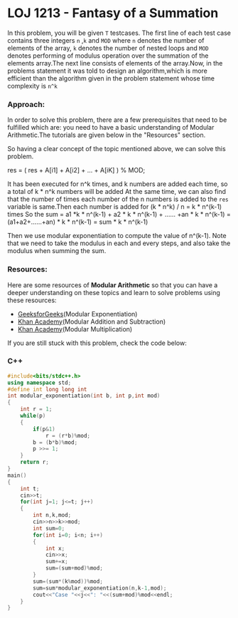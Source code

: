 # LOJ 1213 - Fantasy of a Summation

In this problem, you will be given `T` testcases. The first line of each test case contains three integers `n` ,`k` and `MOD` where `n` denotes the number of elements of the array, `k` denotes the number of nested loops and `MOD` denotes performing of modulus operation over the summation of the elements
array.The next line consists of elements of the array.Now, in the problems statement it was told to design an algorithm,which is more efficient than the algorithm given in the problem statement whose time complexity is `n^k`


### Approach:
In order to solve this problem, there are a few prerequisites that need to be fulfilled which are: you need to have a basic understanding of Modular Arithmetic.The tutorials are given below in the "Resources" section.

So having a clear concept of the topic mentioned above, we can solve this problem.

res = ( res + A[i1] + A[i2] + ... + A[iK] ) % MOD;

It has been executed for n^k times, and k numbers are added each time, so a total of k * n^k numbers will be added
At the same time, we can also find that the number of times each number of the n numbers is added to the `res` variable is same.Then each number is added for (k * n^k) / n = k * n^(k-1) times
So the sum = a1 *k * n^(k-1) + a2 * k * n^(k-1) + …… +an * k * n^(k-1) = (a1+a2+……+an) * k * n^(k-1) = sum * k * n^(k-1)

Then we use modular exponentiation to compute the value of n^(k-1).
Note that we need to take the modulus in each and every steps, and also take the modulus when summing the sum.

### Resources:
Here are some resources of **Modular Arithmetic** so that you can have a deeper understanding on these topics and learn to solve problems using these resources:
- [GeeksforGeeks](https://www.geeksforgeeks.org/modular-exponentiation-power-in-modular-arithmetic/)(Modular Exponentiation)
- [Khan Academy](https://www.khanacademy.org/computing/computer-science/cryptography/modarithmetic/a/modular-addition-and-subtraction)(Modular Addition and Subtraction)
- [Khan Academy](https://www.khanacademy.org/computing/computer-science/cryptography/modarithmetic/a/modular-multiplication)(Modular Multiplication)

If you are still stuck with this problem, check the code below:

### C++
```cpp
#include<bits/stdc++.h>
using namespace std;
#define int long long int
int modular_exponentiation(int b, int p,int mod)
{
    int r = 1;
    while(p)
    {
        if(p&1)
            r = (r*b)%mod;
        b = (b*b)%mod;
        p >>= 1;
    }
    return r;
}
main()
{
    int t;
    cin>>t;
    for(int j=1; j<=t; j++)
    {
        int n,k,mod;
        cin>>n>>k>>mod;
        int sum=0;
        for(int i=0; i<n; i++)
        {
            int x;
            cin>>x;
            sum+=x;
            sum=(sum+mod)%mod;
        }
        sum=(sum*(k%mod))%mod;
        sum=sum*modular_exponentiation(n,k-1,mod);
        cout<<"Case "<<j<<": "<<(sum+mod)%mod<<endl;
    }
}
```
